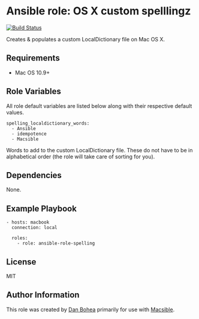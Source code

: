 # Ansible role: OS X custom spelllingz

[![Build Status](https://travis-ci.org/danbohea/ansible-role-spelling.svg?branch=master)](https://travis-ci.org/danbohea/ansible-role-spelling)

Creates & populates a custom LocalDictionary file on Mac OS X.


## Requirements

- Mac OS 10.9+


## Role Variables

All role default variables are listed below along with their respective default values.

```
spelling_localdictionary_words:
  - Ansible
  - idempotence
  - Macsible
```

Words to add to the custom LocalDictionary file. These do not have to be in alphabetical order (the role will take care of sorting for you).


## Dependencies

None.


## Example Playbook

```
- hosts: macbook
  connection: local

  roles:
    - role: ansible-role-spelling
```

## License

MIT


## Author Information

This role was created by [Dan Bohea](http://bohea.co.uk) primarily for use with [Macsible](https://github.com/danbohea/macsible).
